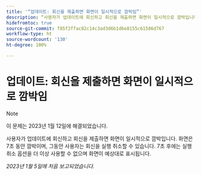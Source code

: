```yaml
---
title: '“업데이트: 회신을 제출하면 화면이 일시적으로 깜박임”'
description: “사용자가 업데이트에 회신하고 회신을 제출하면 화면이 일시적으로 깜박입니다. 화면은 7초 동안 깜박이며, 그동안 사용자는 회신을 실행 취소할 수 있습니다. 7초 후에는 실행 취소 옵션을 더 이상 사용할 수 없으며 화면이 예상대로 표시됩니다.”
hidefromtoc: true
source-git-commit: f85f2ffac82c14c3ad3d6b1d6e8155c61586d767
workflow-type: ht
source-wordcount: '130'
ht-degree: 100%

---
```



# 업데이트: 회신을 제출하면 화면이 일시적으로 깜박임

>[!NOTE]
>
>이 문제는 2023년 1월 12일에 해결되었습니다.

사용자가 업데이트에 회신하고 회신을 제출하면 화면이 일시적으로 깜박입니다. 화면은 7초 동안 깜박이며, 그동안 사용자는 회신을 실행 취소할 수 있습니다. 7초 후에는 실행 취소 옵션을 더 이상 사용할 수 없으며 화면이 예상대로 표시됩니다.

_2023년 1월 5일에 처음 보고되었습니다._


